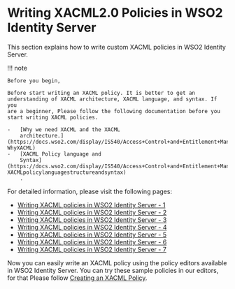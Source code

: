 # Writing XACML2.0 Policies in WSO2 Identity Server

This section explains how to write custom XACML policies in WSO2
Identity Server.

!!! note
    
    Before you begin,
    
    Before start writing an XACML policy. It is better to get an
    understanding of XACML architecture, XACML language, and syntax. If you
    are a beginner, Please follow the following documentation before you
    start writing XACML policies.
    
    -   [Why we need XACML and the XACML
        architecture.](https://docs.wso2.com/display/IS540/Access+Control+and+Entitlement+Management#AccessControlandEntitlementManagement-WhyXACML)
    -   [XACML Policy language and
        Syntax](https://docs.wso2.com/display/IS540/Access+Control+and+Entitlement+Management#AccessControlandEntitlementManagement-XACMLpolicylanguagestructureandsyntax)
        .
    

For detailed information, please visit the following pages:

-   [Writing XACML policies in WSO2 Identity Server -
    1](_Writing_XACML_policies_in_WSO2_Identity_Server_-_1_)
-   [Writing XACML policies in WSO2 Identity Server -
    2](_Writing_XACML_policies_in_WSO2_Identity_Server_-_2_)
-   [Writing XACML policies in WSO2 Identity Server -
    3](_Writing_XACML_policies_in_WSO2_Identity_Server_-_3_)
-   [Writing XACML policies in WSO2 Identity Server -
    4](_Writing_XACML_policies_in_WSO2_Identity_Server_-_4_)
-   [Writing XACML policies in WSO2 Identity Server -
    5](_Writing_XACML_policies_in_WSO2_Identity_Server_-_5_)
-   [Writing XACML policies in WSO2 Identity Server -
    6](_Writing_XACML_policies_in_WSO2_Identity_Server_-_6_)
-   [Writing XACML policies in WSO2 Identity Server -
    7](_Writing_XACML_policies_in_WSO2_Identity_Server_-_7_)

  

Now you can easily write an XACML policy using the policy editors
available in WSO2 Identity Server. You can try these sample policies in
our editors, for that Please follow [Creating an XACML
Policy](https://docs.wso2.com/display/IS540/Creating+a+XACML+Policy).
